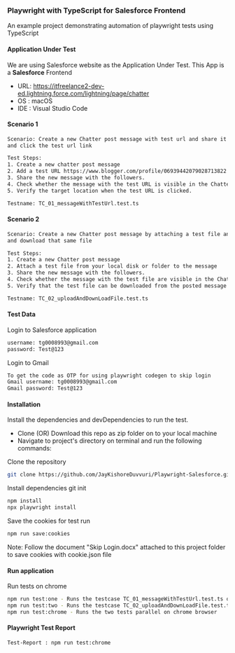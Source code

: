 ### Playwright with TypeScript for Salesforce Frontend

An example project demonstrating automation of playwright tests using TypeScript

#### Application Under Test 

We are using Salesforce website as the Application Under Test. This App is a **Salesforce** Frontend

- URL: https://itfreelance2-dev-ed.lightning.force.com/lightning/page/chatter
- OS : macOS
- IDE : Visual Studio Code 

#### Scenario 1

```bash
Scenario: Create a new Chatter post message with test url and share it with followers
and click the test url link

Test Steps:
1. Create a new chatter post message
2. Add a test URL https://www.blogger.com/profile/06939442079028713822 to the message body
3. Share the new message with the followers.
4. Check whether the message with the test URL is visible in the Chatter feed
5. Verify the target location when the test URL is clicked.

Testname: TC_01_messageWithTestUrl.test.ts
```

#### Scenario 2

```bash
Scenario: Create a new Chatter post message by attaching a test file and share it with followers
and download that same file

Test Steps:
1. Create a new Chatter post message
2. Attach a test file from your local disk or folder to the message
3. Share the new message with the followers.
4. Check whether the message with the test file are visible in the Chatter feed
5. Verify that the test file can be downloaded from the posted message

Testname: TC_02_uploadAndDownLoadFile.test.ts
```

#### Test Data

Login to Salesforce application

```bash
username: tg0008993@gmail.com
password: Test@123
```

Login to Gmail

```bash
To get the code as OTP for using playwright codegen to skip login
Gmail username: tg0008993@gmail.com
Gmail password: Test@123
```

#### Installation

Install the dependencies and devDependencies to run the test.

- Clone (OR) Download this repo as zip folder on to your local machine
- Navigate to project's directory on terminal and run the following commands:

Clone the repository

```bash
git clone https://github.com/JayKishoreDuvvuri/Playwright-Salesforce.git
```

Install dependencies
git init
```bash
npm install
npx playwright install
```

Save the cookies for test run

```bash
npm run save:cookies
```
Note: Follow the document "Skip Login.docx" attached to this project folder 
to save cookies with cookie.json file


#### Run application

Run tests on chrome

```bash
npm run test:one - Runs the testcase TC_01_messageWithTestUrl.test.ts on chrome browser
npm run test:two - Runs the testcase TC_02_uploadAndDownLoadFile.test.ts on chrome browser
npm run test:chrome - Runs the two tests parallel on chrome browser
```

#### Playwright Test Report

```bash
Test-Report : npm run test:chrome
```
